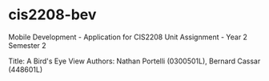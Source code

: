 # cis2208-bev
Mobile Development - Application for CIS2208 Unit Assignment - Year 2 Semester 2

Title: A Bird's Eye View
Authors: Nathan Portelli (0300501L), Bernard Cassar (448601L)